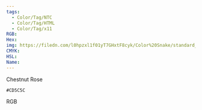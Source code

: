 ```yaml
---
tags:
  - Color/Tag/NTC
  - Color/Tag/HTML
  - Color/Tag/x11
RGB: 
Hex: 
img: https://filedn.com/l0hpzxl1f01yT7GHxtF8cyk/Color%20Snake/standard_csv_to_svg//CD5C5C.svg
CMYK: 
HSL: 
Name:
---
```

Chestnut Rose
```palette
#CD5C5C
```
RGB
